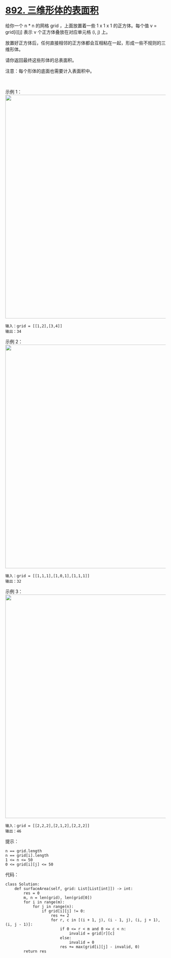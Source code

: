 # [892. 三维形体的表面积](https://leetcode.cn/problems/surface-area-of-3d-shapes/)

给你一个 n * n 的网格 grid ，上面放置着一些 1 x 1 x 1 的正方体。每个值 v = grid[i][j] 表示 v 个正方体叠放在对应单元格 (i, j) 上。

放置好正方体后，任何直接相邻的正方体都会互相粘在一起，形成一些不规则的三维形体。

请你返回最终这些形体的总表面积。

注意：每个形体的底面也需要计入表面积中。

 

示例 1：
<img src="https://assets.leetcode.com/uploads/2021/01/08/tmp-grid2.jpg" width="700" />
```
输入：grid = [[1,2],[3,4]]
输出：34
```
示例 2：
<img src="https://assets.leetcode.com/uploads/2021/01/08/tmp-grid4.jpg" width="700" />
```
输入：grid = [[1,1,1],[1,0,1],[1,1,1]]
输出：32
```
示例 3：
<img src="https://assets.leetcode.com/uploads/2021/01/08/tmp-grid5.jpg" width="700" />
```
输入：grid = [[2,2,2],[2,1,2],[2,2,2]]
输出：46
```

提示：
```
n == grid.length
n == grid[i].length
1 <= n <= 50
0 <= grid[i][j] <= 50
```

代码：
```python3
class Solution:
    def surfaceArea(self, grid: List[List[int]]) -> int:
        res = 0
        m, n = len(grid), len(grid[0])
        for i in range(m):
            for j in range(n):
                if grid[i][j] != 0:
                    res += 2
                    for r, c in [(i + 1, j), (i - 1, j), (i, j + 1), (i, j - 1)]:
                        if 0 <= r < m and 0 <= c < n:
                            invalid = grid[r][c]
                        else:
                            invalid = 0
                        res += max(grid[i][j] - invalid, 0)
        return res
```